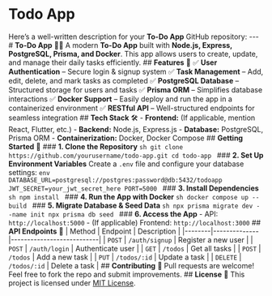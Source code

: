 # Todo App
 Here’s a well-written description for your **To-Do App** GitHub repository:    ---  # **To-Do App** 📝🚀   A modern **To-Do App** built with **Node.js, Express, PostgreSQL, Prisma, and Docker**. This app allows users to create, update, and manage their daily tasks efficiently.    ## **Features** 🌟   ✅ **User Authentication** – Secure login & signup system   ✅ **Task Management** – Add, edit, delete, and mark tasks as completed   ✅ **PostgreSQL Database** – Structured storage for users and tasks   ✅ **Prisma ORM** – Simplifies database interactions   ✅ **Docker Support** – Easily deploy and run the app in a containerized environment   ✅ **RESTful API** – Well-structured endpoints for seamless integration    ## **Tech Stack** 🛠   - **Frontend:** (If applicable, mention React, Flutter, etc.)   - **Backend:** Node.js, Express.js   - **Database:** PostgreSQL, Prisma ORM   - **Containerization:** Docker, Docker Compose    ## **Getting Started** 🚀   ### **1. Clone the Repository**   ```sh git clone https://github.com/yourusername/todo-app.git cd todo-app ``` ### **2. Set Up Environment Variables**   Create a `.env` file and configure your database settings: ```env DATABASE_URL=postgresql://postgres:password@db:5432/todoapp JWT_SECRET=your_jwt_secret_here PORT=5000 ``` ### **3. Install Dependencies**   ```sh npm install ``` ### **4. Run the App with Docker**   ```sh docker compose up --build ``` ### **5. Migrate Database & Seed Data**   ```sh npx prisma migrate dev --name init npx prisma db seed ``` ### **6. Access the App**   - API: `http://localhost:5000`   - (If applicable) Frontend: `http://localhost:3000`    ## **API Endpoints** 🔗   | Method | Endpoint       | Description               | |--------|--------------|---------------------------| | `POST` | `/auth/signup` | Register a new user | | `POST` | `/auth/login`  | Authenticate user | | `GET`  | `/todos`       | Get all tasks | | `POST` | `/todos`       | Add a new task | | `PUT`  | `/todos/:id`   | Update a task | | `DELETE` | `/todos/:id` | Delete a task |  ## **Contributing** 🤝   Pull requests are welcome! Feel free to fork the repo and submit improvements.    ## **License** 📜   This project is licensed under [MIT License](LICENSE).   
